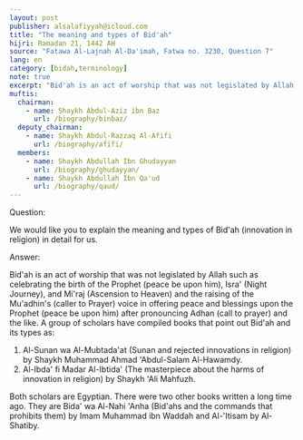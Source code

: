 ```yaml
---
layout: post
publisher: alsalafiyyah@icloud.com
title: "The meaning and types of Bid'ah"
hijri: Ramadan 21, 1442 AH
source: "Fatawa Al-Lajnah Al-Da'imah, Fatwa no. 3230, Question 7"
lang: en
category: [bidah,terminology]
note: true
excerpt: "Bid'ah is an act of worship that was not legislated by Allah such as celebrating the birth of the Prophet (peace be upon him), Isra' (Night Journey), and Mi'raj (Ascension to Heaven) and the raising of the Mu'adhin's (caller to Prayer) voice in offering peace and blessings upon the Prophet (peace be upon him) after pronouncing Adhan (call to prayer) and the like."
muftis:
  chairman: 
    - name: Shaykh Abdul-Aziz ibn Baz
      url: /biography/binbaz/
  deputy_chairman:
    - name: Shaykh Abdul-Razzaq Al-Afifi
      url: /biography/afifi/
  members: 
    - name: Shaykh Abdullah Ibn Ghudayyan
      url: /biography/ghudayyan/
    - name: Shaykh Abdullah Ibn Qa'ud
      url: /biography/qaud/
---
```


Question: 

We would like you to explain the meaning and types of Bid'ah (innovation in religion) in detail for us.

Answer:

Bid'ah is an act of worship that was not legislated by Allah such as celebrating the birth of the Prophet (peace be upon him), Isra' (Night Journey), and Mi'raj (Ascension to Heaven) and the raising of the Mu'adhin's (caller to Prayer) voice in offering peace and blessings upon the Prophet (peace be upon him) after pronouncing Adhan (call to prayer) and the like. A group of scholars have compiled books that point out Bid'ah and its types as:

1. Al-Sunan wa Al-Mubtada'at (Sunan and rejected innovations in religion) by Shaykh Muhammad Ahmad 'Abdul-Salam Al-Hawamdy.
2. Al-Ibda' fi Madar Al-Ibtida' (The masterpiece about the harms of innovation in religion) by Shaykh 'Ali Mahfuzh.

Both scholars are Egyptian. There were two other books written a long time ago. They are Bida' wa Al-Nahi 'Anha (Bid'ahs and the commands that prohibits them) by Imam Muhammad ibn Waddah and Al-'Itisam by Al-Shatiby.

